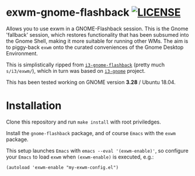 # exwm-gnome-flashback [![LICENSE](http://img.shields.io/badge/license-MIT-blue.svg?style=flat)](http://choosealicense.com/licenses/mit/)

Allows you to use exwm in a GNOME-Flashback session.  This is the Gnome 'fallback' session, which restores functionality that has been subsumed into the Gnome Shell, making it more suitable for running other WMs.  The aim is to piggy-back `exwm` onto the curated conveniences of the Gnome Desktop Environment.

This is simplistically ripped from [`i3-gnome-flashback`](https://github.com/deuill/i3-gnome-flashback) (pretty much `s/i3/exwm/`), which in turn was based on  [`i3-gnome`](https://github.com/lvillani/i3-gnome) project.

This has been tested working on GNOME version **3.28** / Ubuntu 18.04.

# Installation

Clone this repository and run `make install` with root priviledges.

Install the `gnome-flashback` package, and of course `Emacs` with the `exwm` package.

This setup launches `Emacs` with `emacs --eval '(exwm-enable)'`, so configure your `Emacs` to load `exwm` when `(exwm-enable)` is executed, e.g.:

``` emacs-lisp
(autoload 'exwm-enable "my-exwm-config.el")
```
